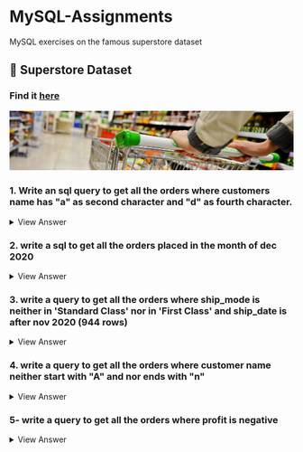 # MySQL-Assignments
MySQL exercises on the famous superstore dataset

## :bank: Superstore Dataset

### Find it [here](https://github.com/soopertramp/MySQL-Assignments/tree/main/Dataset)

<p align="left">
  <img src="https://github.com/soopertramp/MySQL-Assignments/blob/main/dataset-cover.jpg">

### 1. Write an sql query to get all the orders where customers name has "a" as second character and "d" as fourth character.
<details><summary>
View Answer
</summary>
SELECT 
    customer_name
FROM
    orders
WHERE
    customer_name LIKE '_a%'
        AND customer_name LIKE '___d%'; 
        
SELECT 
    customer_name
FROM
    orders
WHERE
    customer_name LIKE '_a_d%';

</details>

### 2. write a sql to get all the orders placed in the month of dec 2020
  
<details><summary>
View Answer
</summary>
  
SELECT 
    *
FROM
    orders
WHERE
    order_Date BETWEEN '01-12-2020' AND '31-12-2020';
  
</details>

### 3. write a query to get all the orders where ship_mode is neither in 'Standard Class' nor in 'First Class' and ship_date is after nov 2020 (944 rows)

<details><summary>
View Answer
</summary>
  
SELECT 
    *
FROM
    orders
WHERE
    ship_mode NOT IN ('Standard Class' , 'First Class')
        AND ship_date > '30-11-2020';  
 
</details>

  
### 4. write a query to get all the orders where customer name neither start with "A" and nor ends with "n" 

<details><summary>
View Answer
</summary>
  
SELECT 
    customer_name
FROM
    orders
WHERE
    customer_name NOT LIKE 'A%n'

  </details>

### 5- write a query to get all the orders where profit is negative

<details><summary>
View Answer
</summary>  

SELECT 
    *
FROM
    orders
WHERE
    profit < 0;

</details>

